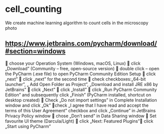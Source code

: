 # cell_counting
We create machine learning algorithm to count cells in the microscopy photo


## https://www.jetbrains.com/pycharm/download/#section=windows
 choose your Operation System (Windows, macOS, Linux)  click „Download” (Community – free, open-source version)  double click – open the PyCharm (.exe file) to open PyCharm Community Edition Setup  click „next”   click „next” for the second time  check checkboxes:„64-bit launcher”, „ Add Open Folder as Project”, „Download and install JRE x86 by JetBrains”  click „Next”  click „Install”  click „Run PyCharm Community Edition” and subsequently click „Finish” (PyCharm installed, shortcut on desktop created)   Check „Do not import settings” in Complete Installation window and click „Ok” check „I agree that I have read and accept the terms of this User Agreement” checkbox and click „Continue” in JetBrains Privacy Policy window   chose „Don’t send” in Data Sharing window  Set favourite UI theme (Darcula/Light)  click „Next: Featured Plugins” click „Start using PyCharm”
